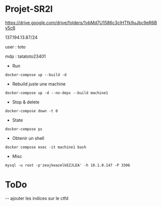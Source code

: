 # Projet-SR2I

https://drive.google.com/drive/folders/1vbMd7U1586c3cIHTfk9uJbc9eR6By5c6

137.194.13.87/24

user : toto

mdp : tatatoto23401

* Run

`docker-compose up --build -d`

* Rebuild juste une machine
  
`docker-compose up -d --no-deps --build machine1`

* Stop & delete

`docker-compose down -t 0`

* State

`docker-compose ps`

* Obtenir un shell

`docker compose exec -it machine1 bash`

* Misc

`mysql -u root -p'zeajkeazelkEZJLEA' -h 10.1.0.147 -P 3306`

# ToDo

-- ajouter les indices sur le ctfd